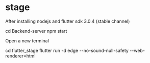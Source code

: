 # stage

After installing nodejs and flutter sdk 3.0.4 (stable channel)

cd Backend-server
npm start

Open a new terminal

cd flutter_stage
flutter run -d edge --no-sound-null-safety --web-renderer=html